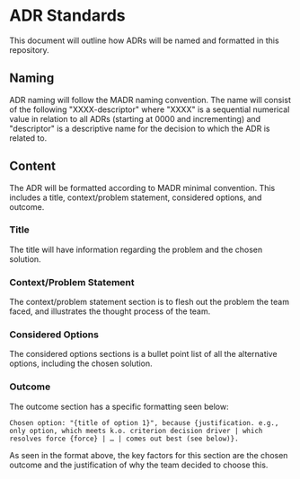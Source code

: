 # ADR Standards

This document will outline how ADRs will be named and formatted in this repository.

## Naming

ADR naming will follow the MADR naming convention. The name will consist of the following "XXXX-descriptor" where "XXXX" is a sequential numerical value in relation to all ADRs (starting at 0000 and incrementing) and "descriptor" is a descriptive name for the decision to which the ADR is related to.

## Content

The ADR will be formatted according to MADR minimal convention. This includes a title, context/problem statement, considered options, and outcome.

### Title

The title will have information regarding the problem and the chosen solution.

### Context/Problem Statement

The context/problem statement section is to flesh out the problem the team faced, and illustrates the thought process of the team.

### Considered Options

The considered options sections is a bullet point list of all the alternative options, including the chosen solution.

### Outcome

The outcome section has a specific formatting seen below:

```
Chosen option: "{title of option 1}", because {justification. e.g., only option, which meets k.o. criterion decision driver | which resolves force {force} | … | comes out best (see below)}.
```

As seen in the format above, the key factors for this section are the chosen outcome and the justification of why the team decided to choose this.
